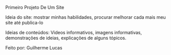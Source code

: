 Primeiro Projeto De Um Site

Ideia do site:
mostrar minhas habilidades, procurar melhorar cada mais meu site até publica-lo

Ideias de conteúdos:
Videos informativos, imagens informativas, demonstrações de ideias, explicações de alguns tópicos.

Feito por:
Guilherme Lucas

